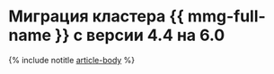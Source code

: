 # Миграция кластера {{ mmg-full-name }} с версии 4.4 на 6.0

{% include notitle [article-body](../../_tutorials/dataplatform/datatransfer/mongodb-versions.md) %}
